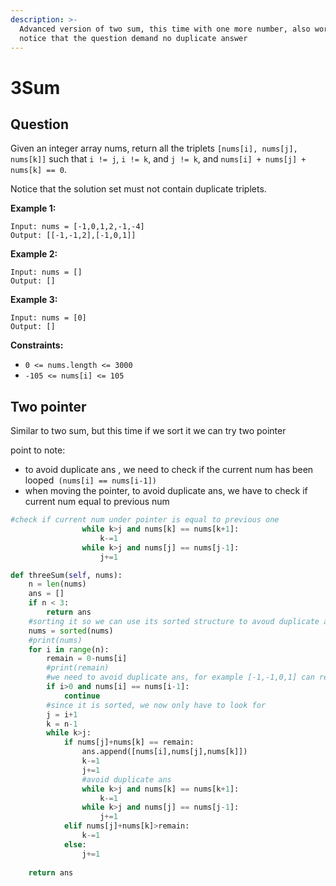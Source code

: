 ```yaml
---
description: >-
  Advanced version of two sum, this time with one more number, also worth to
  notice that the question demand no duplicate answer
---
```


# 3Sum

## Question

Given an integer array nums, return all the triplets `[nums[i], nums[j], nums[k]]` such that `i != j`, `i != k`, and `j != k`, and `nums[i] + nums[j] + nums[k] == 0`.

Notice that the solution set must not contain duplicate triplets.

**Example 1:**

```
Input: nums = [-1,0,1,2,-1,-4]
Output: [[-1,-1,2],[-1,0,1]]
```

**Example 2:**

```
Input: nums = []
Output: []
```

**Example 3:**

```
Input: nums = [0]
Output: []
```

**Constraints:**

* `0 <= nums.length <= 3000`
* `-105 <= nums[i] <= 105`

## Two pointer

Similar to two sum, but this time if we sort it we can try two pointer

point to note:

* to avoid duplicate ans , we need to check if the current num has been looped` (nums[i] == nums[i-1])`
* when moving the pointer, to avoid duplicate ans, we have to check if current num equal to previous num

```python
#check if current num under pointer is equal to previous one
                while k>j and nums[k] == nums[k+1]:
                    k-=1
                while k>j and nums[j] == nums[j-1]:
                    j+=1
```

```python
def threeSum(self, nums):
    n = len(nums)
    ans = []
    if n < 3:
        return ans
    #sorting it so we can use its sorted structure to avoud duplicate ans later
    nums = sorted(nums)
    #print(nums)
    for i in range(n):
        remain = 0-nums[i]
        #print(remain)
        #we need to avoid duplicate ans, for example [-1,-1,0,1] can return two [-1,0,1] , so we have to skip the first one
        if i>0 and nums[i] == nums[i-1]:
            continue
        #since it is sorted, we now only have to look for 
        j = i+1
        k = n-1
        while k>j:
            if nums[j]+nums[k] == remain:
                ans.append([nums[i],nums[j],nums[k]])
                k-=1
                j+=1
                #avoid duplicate ans
                while k>j and nums[k] == nums[k+1]:
                    k-=1
                while k>j and nums[j] == nums[j-1]:
                    j+=1
            elif nums[j]+nums[k]>remain:
                k-=1
            else:
                j+=1
        
    return ans
```
